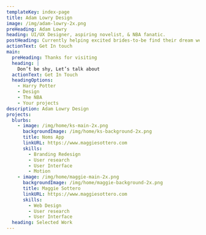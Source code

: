 ```yaml
---
templateKey: index-page
title: Adam Lowry Design
image: /img/adam-lowry-2x.png
preHeading: Adam Lowry
heading: UI/UX Designer, aspiring novelist, & NBA fanatic.
postHeading: Currently helping excited brides-to-be find their dream wedding dress.
actionText: Get In touch
main:
  preHeading: Thanks for visiting
  heading: |
    Don’t be shy, Let’s talk about
  actionText: Get In Touch
  headingOptions:
    - Harry Potter
    - Design
    - The NBA
    - Your projects
description: Adam Lowry Design
projects:
  blurbs:
    - image: /img/home/ks-main-2x.png
      backgroundImage: /img/home/ks-background-2x.png
      title: Noms App
      linkURL: https://www.maggiesottero.com
      skills:
        - Branding Redesign
        - User research
        - User Interface
        - Motion
    - image: /img/home/maggie-main-2x.png
      backgroundImage: /img/home/maggie-background-2x.png
      title: Maggie Sottero
      linkURL: https://www.maggiesottero.com
      skills:
        - Web Design
        - User research
        - User Interface
  heading: Selected Work
---
```

